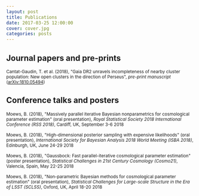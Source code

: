 ```yaml
---
layout: post
title: Publications
date: 2017-03-25 12:00:00
cover: cover.jpg
categories: posts
---
```


## Journal papers and pre-prints

<small>Cantat-Gaudin, T. et al. (2018), "Gaia DR2 unravels incompleteness of nearby cluster population: New open clusters in the direction of Perseus", _pre-print manuscript_ ([arXiv:1810.05494](https://arxiv.org/abs/1810.05494))</small>

## Conference talks and posters

<small>Moews, B. (2018), "Massively parallel iterative Bayesian nonparametrics for cosmological parameter estimation" (oral presentation), _Royal Statistical Society 2018 International Conference (RSS 2018)_, Cardiff, UK, September 3-6 2018</small>

<small>Moews, B. (2018), "High-dimensional posterior sampling with expensive likelihoods" (oral presentation), _International Society for Bayesian Analysis 2018 World Meeting (ISBA 2018)_, Edinburgh, UK, June 24-29 2018</small>

<small>Moews, B. (2018), "Gaussbock: Fast parallel-iterative cosmological parameter estimation" (poster presentation), _Statistical Challenges in 21st Century Cosmology (Cosmo21)_, Valencia, Spain, May 22-25 2018</small>

<small>Moews, B. (2018), "Non-parametric Bayesian methods for cosmological parameter estimation" (oral presentation), _Statistical Challenges for Large-scale Structure in the Era of LSST (SCLSS)_, Oxford, UK, April 18-20 2018</small>
